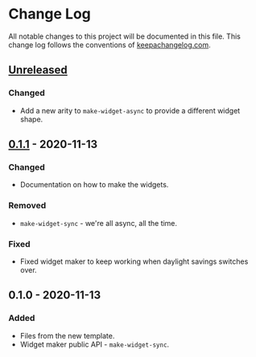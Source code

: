 # Change Log
All notable changes to this project will be documented in this file. This change log follows the conventions of [keepachangelog.com](http://keepachangelog.com/).

## [Unreleased]
### Changed
- Add a new arity to `make-widget-async` to provide a different widget shape.

## [0.1.1] - 2020-11-13
### Changed
- Documentation on how to make the widgets.

### Removed
- `make-widget-sync` - we're all async, all the time.

### Fixed
- Fixed widget maker to keep working when daylight savings switches over.

## 0.1.0 - 2020-11-13
### Added
- Files from the new template.
- Widget maker public API - `make-widget-sync`.

[Unreleased]: https://github.com/your-name/cj-functional/compare/0.1.1...HEAD
[0.1.1]: https://github.com/your-name/cj-functional/compare/0.1.0...0.1.1
